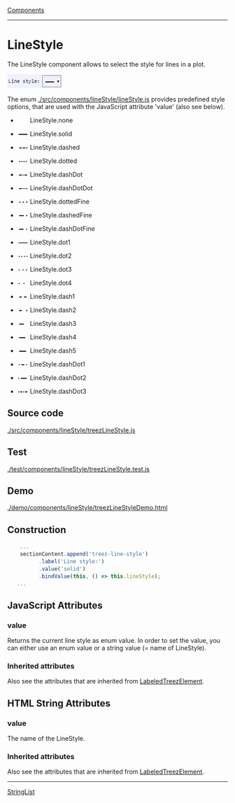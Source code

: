 [Components](../components.md)

----

# LineStyle
		
The LineStyle component allows to select the style for lines in a plot. 
	
![](../../images/treezLineStyle.png)

The enum [./src/components/lineStyle/lineStyle.js](../../../src/components/lineStyle/lineStyle.js) provides 
predefined style options, that are used with the JavaScript attribute 'value' (also see below). 

* ![](../../../src/components/lineStyle/none.png) LineStyle.none

* ![](../../../src/components/lineStyle/solid.png) LineStyle.solid

* ![](../../../src/components/lineStyle/dashed.png) 	LineStyle.dashed

* ![](../../../src/components/lineStyle/dotted.png) 	LineStyle.dotted

* ![](../../../src/components/lineStyle/dash-dot.png) 	LineStyle.dashDot

* ![](../../../src/components/lineStyle/dash-dot-dot.png) 	LineStyle.dashDotDot

* ![](../../../src/components/lineStyle/dotted-fine.png) 	LineStyle.dottedFine

* ![](../../../src/components/lineStyle/dashed-fine.png) 	LineStyle.dashedFine   

* ![](../../../src/components/lineStyle/dash-dot-fine.png) 	LineStyle.dashDotFine

* ![](../../../src/components/lineStyle/dot1.png) 	LineStyle.dot1

* ![](../../../src/components/lineStyle/dot2.png) 	LineStyle.dot2

* ![](../../../src/components/lineStyle/dot3.png) 	LineStyle.dot3

* ![](../../../src/components/lineStyle/dot4.png) 	LineStyle.dot4

* ![](../../../src/components/lineStyle/dash1.png) 	LineStyle.dash1

* ![](../../../src/components/lineStyle/dash2.png) 	LineStyle.dash2

* ![](../../../src/components/lineStyle/dash3.png) LineStyle.dash3

* ![](../../../src/components/lineStyle/dash4.png) LineStyle.dash4

* ![](../../../src/components/lineStyle/dash5.png) LineStyle.dash5

* ![](../../../src/components/lineStyle/dash-dot1.png) LineStyle.dashDot1

* ![](../../../src/components/lineStyle/dash-dot2.png) LineStyle.dashDot2

* ![](../../../src/components/lineStyle/dash-dot3.png) LineStyle.dashDot3
		
## Source code

[./src/components/lineStyle/treezLineStyle.js](../../../src/components/lineStyle/treezLineStyle.js)

## Test

[./test/components/lineStyle/treezLineStyle.test.js](../../../test/components/lineStyle/treezLineStyle.test.js)

## Demo

[./demo/components/lineStyle/treezLineStyleDemo.html](../../../demo/components/lineStyle/treezLineStyleDemo.html)

## Construction

```javascript
    ...
    sectionContent.append('treez-line-style')
		  .label('Line style:')		  
		  .value('solid')		
		  .bindValue(this, () => this.lineStyle);	
   ...
```

## JavaScript Attributes

### value

Returns the current line style as enum value. 
In order to set the value, you can either use an enum value or a string value (= name of LineStyle). 

### Inherited attributes

Also see the attributes that are inherited from [LabeledTreezElement](../labeledTreezElement.md#value).

## HTML String Attributes

### value

The name of the LineStyle.

### Inherited attributes

Also see the attributes that are inherited from [LabeledTreezElement](../labeledTreezElement.md#value-1).


----

[StringList](../list/stringList.md)
